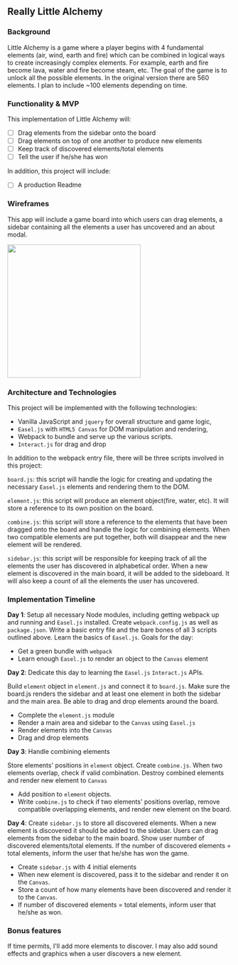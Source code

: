 ## Really Little Alchemy

### Background

Little Alchemy is a game where a player begins with 4 fundamental elements (air, wind, earth and fire) which can be combined in logical ways to create increasingly complex elements. For example, earth and fire become lava, water and fire become steam, etc. The goal of the game is to unlock all the possible elements. In the original version there are 560 elements. I plan to include ~100 elements depending on time.

### Functionality & MVP  

This implementation of Little Alchemy will:

- [ ] Drag elements from the sidebar onto the board
- [ ] Drag elements on top of one another to produce new elements
- [ ] Keep track of discovered elements/total elements
- [ ] Tell the user if he/she has won

In addition, this project will include:

- [ ] A production Readme

### Wireframes

This app will include a game board into which users can drag elements, a sidebar containing all the elements a user has uncovered and an about modal.

<img align="center" src="wireframes/really_little-alchemy.png" height="300px" style="display: block; "/>

### Architecture and Technologies

This project will be implemented with the following technologies:

- Vanilla JavaScript and `jquery` for overall structure and game logic,
- `Easel.js` with `HTML5 Canvas` for DOM manipulation and rendering,
- Webpack to bundle and serve up the various scripts.
- `Interact.js` for drag and drop

In addition to the webpack entry file, there will be three scripts involved in this project:

`board.js`: this script will handle the logic for creating and updating the necessary `Easel.js` elements and rendering them to the DOM.

`element.js`: this script will produce an element object(fire, water, etc). It will store a reference to its own position on the board.

`combine.js`: this script will store a reference to the elements that have been dragged onto the board and handle the logic for combining elements. When two compatible elements are put together, both will disappear and the new element will be rendered.

`sidebar.js`: this script will be responsible for keeping track of all the elements the user has discovered in alphabetical order. When a new element is discovered in the main board, it will be added to the sideboard. It will also keep a count of all the elements the user has uncovered.

### Implementation Timeline

**Day 1**: Setup all necessary Node modules, including getting webpack up and running and `Easel.js` installed.  Create `webpack.config.js` as well as `package.json`.  Write a basic entry file and the bare bones of all 3 scripts outlined above.  Learn the basics of `Easel.js`.  Goals for the day:

- Get a green bundle with `webpack`
- Learn enough `Easel.js` to render an object to the `Canvas` element

**Day 2**: Dedicate this day to learning the `Easel.js` `Interact.js` APIs.

Build `element` object in `element.js` and connect it to `board.js`. Make sure the board.js renders the sidebar and at least one element in both the sidebar and the main area. Be able to drag and drop elements around the board.


- Complete the `element.js` module
- Render a main area and sidebar to the `Canvas` using `Easel.js`
- Render elements into the `Canvas`
- Drag and drop elements

**Day 3**: Handle combining elements

Store elements' positions in `element` object. Create `combine.js`. When two elements overlap, check if valid combination. Destroy combined elements and render new element to `Canvas`

- Add position to `element` objects.
- Write `combine.js` to check if two elements' positions overlap, remove compatible overlapping elements, and render new element on the board.


**Day 4**: Create `sidebar.js` to store all discovered elements. When a new element is discovered it should be added to the sidebar. Users can drag elements from the sidebar to the main board. Show user number of discovered elements/total elements. If the number of discovered elements = total elements, inform the user that he/she has won the game.

- Create `sidebar.js` with 4 initial elements
- When new element is discovered, pass it to the sidebar and render it on the `Canvas`.
- Store a count of how many elements have been discovered and render it to the `Canvas`.
- If number of discovered elements = total elements, inform user that he/she as won.


### Bonus features

If time permits, I'll add more elements to discover. I may also add sound effects and graphics when a user discovers a new element.
